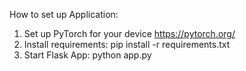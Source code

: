 How to set up Application:
1. Set up PyTorch for your device https://pytorch.org/
2. Install requirements: pip install -r requirements.txt
3. Start Flask App: python app.py
